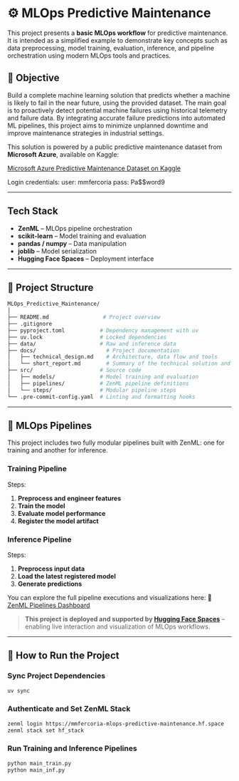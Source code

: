# ⚙️ MLOps Predictive Maintenance

This project presents a **basic MLOps workflow** for predictive maintenance. It is intended as a simplified example to demonstrate key concepts such as data preprocessing, model training, evaluation, inference, and pipeline orchestration using modern MLOps tools and practices.

## 🎯 Objective

Build a complete machine learning solution that predicts whether a machine is likely to fail in the near future, using the provided dataset. The main goal is to proactively detect potential machine failures using historical telemetry and failure data. By integrating accurate failure predictions into automated ML pipelines, this project aims to minimize unplanned downtime and improve maintenance strategies in industrial settings.

This solution is powered by a public predictive maintenance dataset from **Microsoft Azure**, available on Kaggle:

[Microsoft Azure Predictive Maintenance Dataset on Kaggle](https://www.kaggle.com/datasets/arnabbiswas1/microsoft-azure-predictive-maintenance/data)

Login credentials:
user: mmfercoria
pass: Pa$$word9

---

## Tech Stack

- **ZenML** – MLOps pipeline orchestration
- **scikit-learn** – Model training and evaluation
- **pandas / numpy** – Data manipulation
- **joblib** – Model serialization
- **Hugging Face Spaces** – Deployment interface

---

## 📁 Project Structure

```bash
MLOps_Predictive_Maintenance/
│
├── README.md                 # Project overview
├── .gitignore
├── pyproject.toml           # Dependency management with uv
├── uv.lock                  # Locked dependencies
├── data/                    # Raw and inference data
├── docs/                      # Project documentation
│   ├── technical_design.md    # Architecture, data flow and tools
│   └── short_report.md        # Summary of the technical solution and next steps
├── src/                     # Source code
│   ├── models/              # Model training and evaluation
│   ├── pipelines/           # ZenML pipeline definitions
│   └── steps/               # Modular pipeline steps
└── .pre-commit-config.yaml  # Linting and formatting hooks
```

---

## 🔄 MLOps Pipelines

This project includes two fully modular pipelines built with ZenML: one for training and another for inference.

### Training Pipeline

Steps:
1. **Preprocess and engineer features**
2. **Train the model**
3. **Evaluate model performance**
4. **Register the model artifact**

### Inference Pipeline

Steps:
1. **Preprocess input data**
2. **Load the latest registered model**
3. **Generate predictions**

You can explore the full pipeline executions and visualizations here:
🔗 [ZenML Pipelines Dashboard](https://mmfercoria-mlops-predictive-maintenance.hf.space/projects/default/pipelines)

> **This project is deployed and supported by [Hugging Face Spaces](https://huggingface.co/spaces/mmfercoria/MLOps_Predictive_Maintenance)** – enabling live interaction and visualization of MLOps workflows.

---

## 🚀 How to Run the Project

### Sync Project Dependencies

```bash
uv sync
```

### Authenticate and Set ZenML Stack

```bash
zenml login https://mmfercoria-mlops-predictive-maintenance.hf.space
zenml stack set hf_stack
```

###  Run Training and Inference Pipelines

```bash
python main_train.py
python main_inf.py
```